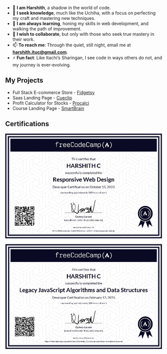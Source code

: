 - 👋 **I am Harshith**, a shadow in the world of code.  
- 👀 **I seek knowledge**, much like the Uchiha, with a focus on perfecting my craft and mastering new techniques.  
- 🌱 **I am always learning**, honing my skills in web development, and walking the path of improvement.  
- 💞️ **I wish to collaborate**, but only with those who seek true mastery in their work.  
- 📫 **To reach me**: Through the quiet, still night, email me at **harshith.ituc@gmail.com**.    
- ⚡ **Fun fact**: Like Itachi’s Sharingan, I see code in ways others do not, and my journey is ever-evolving.

## My Projects

- Full Stack E-commerce Store - [Fidgetsy](https://fidgetsy.shop)
- Saas Landing Page - [Cueclip](https://cueclip.netlify.app)
- Profit Calculator for Stocks - [Procalci](https://procalci.netlify.app)
- Course Landing Page - [SmartBrain](https://landingpage-smartbrain.netlify.app/)

## Certifications

[![Responsive Webgesign](https://github.com/ItachiPrime/ItachiPrime/blob/b12dd3afc723b61848dee8b182162d6b051aaef6/WebDesign.JPG)](https://www.freecodecamp.org/certification/Harshith_C/responsive-web-design)

[![Responsive Webgesign](https://github.com/ItachiPrime/ItachiPrime/blob/bf354b8eee2fe69835001b6bc6405990506d53b8/DSA.JPG)](https://www.freecodecamp.org/certification/Harshith_C/javascript-algorithms-and-data-structures)

